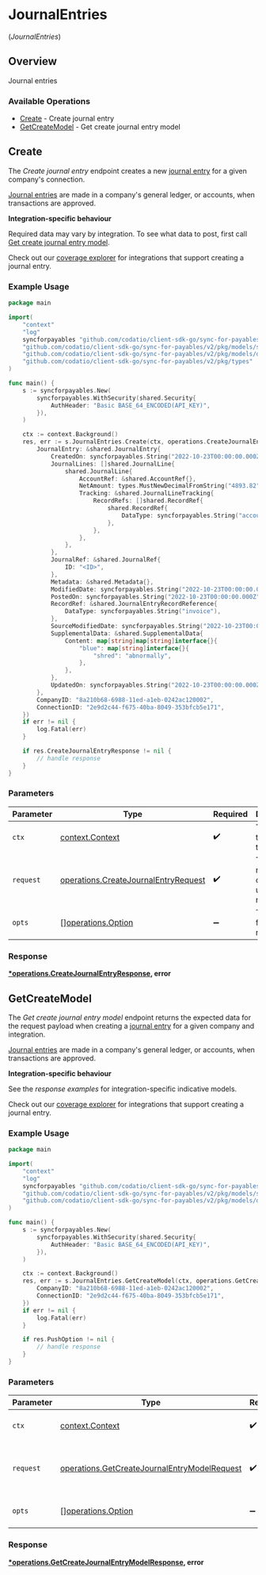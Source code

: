 # JournalEntries
(*JournalEntries*)

## Overview

Journal entries

### Available Operations

* [Create](#create) - Create journal entry
* [GetCreateModel](#getcreatemodel) - Get create journal entry model

## Create

The *Create journal entry* endpoint creates a new [journal entry](https://docs.codat.io/sync-for-payables-api#/schemas/JournalEntry) for a given company's connection.

[Journal entries](https://docs.codat.io/sync-for-payables-api#/schemas/JournalEntry) are  made in a company's general ledger, or accounts, when transactions are approved.

**Integration-specific behaviour**

Required data may vary by integration. To see what data to post, first call [Get create journal entry model](https://docs.codat.io/sync-for-payables-api#/operations/get-create-journalEntries-model).

Check out our [coverage explorer](https://knowledge.codat.io/supported-features/accounting?view=tab-by-data-type&dataType=journalEntries) for integrations that support creating a journal entry.


### Example Usage

```go
package main

import(
	"context"
	"log"
	syncforpayables "github.com/codatio/client-sdk-go/sync-for-payables/v2"
	"github.com/codatio/client-sdk-go/sync-for-payables/v2/pkg/models/shared"
	"github.com/codatio/client-sdk-go/sync-for-payables/v2/pkg/models/operations"
	"github.com/codatio/client-sdk-go/sync-for-payables/v2/pkg/types"
)

func main() {
    s := syncforpayables.New(
        syncforpayables.WithSecurity(shared.Security{
            AuthHeader: "Basic BASE_64_ENCODED(API_KEY)",
        }),
    )

    ctx := context.Background()
    res, err := s.JournalEntries.Create(ctx, operations.CreateJournalEntryRequest{
        JournalEntry: &shared.JournalEntry{
            CreatedOn: syncforpayables.String("2022-10-23T00:00:00.000Z"),
            JournalLines: []shared.JournalLine{
                shared.JournalLine{
                    AccountRef: &shared.AccountRef{},
                    NetAmount: types.MustNewDecimalFromString("4893.82"),
                    Tracking: &shared.JournalLineTracking{
                        RecordRefs: []shared.RecordRef{
                            shared.RecordRef{
                                DataType: syncforpayables.String("accountTransaction"),
                            },
                        },
                    },
                },
            },
            JournalRef: &shared.JournalRef{
                ID: "<ID>",
            },
            Metadata: &shared.Metadata{},
            ModifiedDate: syncforpayables.String("2022-10-23T00:00:00.000Z"),
            PostedOn: syncforpayables.String("2022-10-23T00:00:00.000Z"),
            RecordRef: &shared.JournalEntryRecordReference{
                DataType: syncforpayables.String("invoice"),
            },
            SourceModifiedDate: syncforpayables.String("2022-10-23T00:00:00.000Z"),
            SupplementalData: &shared.SupplementalData{
                Content: map[string]map[string]interface{}{
                    "blue": map[string]interface{}{
                        "shred": "abnormally",
                    },
                },
            },
            UpdatedOn: syncforpayables.String("2022-10-23T00:00:00.000Z"),
        },
        CompanyID: "8a210b68-6988-11ed-a1eb-0242ac120002",
        ConnectionID: "2e9d2c44-f675-40ba-8049-353bfcb5e171",
    })
    if err != nil {
        log.Fatal(err)
    }

    if res.CreateJournalEntryResponse != nil {
        // handle response
    }
}
```

### Parameters

| Parameter                                                                                    | Type                                                                                         | Required                                                                                     | Description                                                                                  |
| -------------------------------------------------------------------------------------------- | -------------------------------------------------------------------------------------------- | -------------------------------------------------------------------------------------------- | -------------------------------------------------------------------------------------------- |
| `ctx`                                                                                        | [context.Context](https://pkg.go.dev/context#Context)                                        | :heavy_check_mark:                                                                           | The context to use for the request.                                                          |
| `request`                                                                                    | [operations.CreateJournalEntryRequest](../../models/operations/createjournalentryrequest.md) | :heavy_check_mark:                                                                           | The request object to use for the request.                                                   |
| `opts`                                                                                       | [][operations.Option](../../models/operations/option.md)                                     | :heavy_minus_sign:                                                                           | The options for this request.                                                                |


### Response

**[*operations.CreateJournalEntryResponse](../../models/operations/createjournalentryresponse.md), error**


## GetCreateModel

﻿The *Get create journal entry model* endpoint returns the expected data for the request payload when creating a [journal entry](https://docs.codat.io/sync-for-payables-api#/schemas/JournalEntry) for a given company and integration.

[Journal entries](https://docs.codat.io/sync-for-payables-api#/schemas/JournalEntry) are  made in a company's general ledger, or accounts, when transactions are approved.

**Integration-specific behaviour**

See the *response examples* for integration-specific indicative models.

Check out our [coverage explorer](https://knowledge.codat.io/supported-features/accounting?view=tab-by-data-type&dataType=journalEntries) for integrations that support creating a journal entry.


### Example Usage

```go
package main

import(
	"context"
	"log"
	syncforpayables "github.com/codatio/client-sdk-go/sync-for-payables/v2"
	"github.com/codatio/client-sdk-go/sync-for-payables/v2/pkg/models/shared"
	"github.com/codatio/client-sdk-go/sync-for-payables/v2/pkg/models/operations"
)

func main() {
    s := syncforpayables.New(
        syncforpayables.WithSecurity(shared.Security{
            AuthHeader: "Basic BASE_64_ENCODED(API_KEY)",
        }),
    )

    ctx := context.Background()
    res, err := s.JournalEntries.GetCreateModel(ctx, operations.GetCreateJournalEntryModelRequest{
        CompanyID: "8a210b68-6988-11ed-a1eb-0242ac120002",
        ConnectionID: "2e9d2c44-f675-40ba-8049-353bfcb5e171",
    })
    if err != nil {
        log.Fatal(err)
    }

    if res.PushOption != nil {
        // handle response
    }
}
```

### Parameters

| Parameter                                                                                                    | Type                                                                                                         | Required                                                                                                     | Description                                                                                                  |
| ------------------------------------------------------------------------------------------------------------ | ------------------------------------------------------------------------------------------------------------ | ------------------------------------------------------------------------------------------------------------ | ------------------------------------------------------------------------------------------------------------ |
| `ctx`                                                                                                        | [context.Context](https://pkg.go.dev/context#Context)                                                        | :heavy_check_mark:                                                                                           | The context to use for the request.                                                                          |
| `request`                                                                                                    | [operations.GetCreateJournalEntryModelRequest](../../models/operations/getcreatejournalentrymodelrequest.md) | :heavy_check_mark:                                                                                           | The request object to use for the request.                                                                   |
| `opts`                                                                                                       | [][operations.Option](../../models/operations/option.md)                                                     | :heavy_minus_sign:                                                                                           | The options for this request.                                                                                |


### Response

**[*operations.GetCreateJournalEntryModelResponse](../../models/operations/getcreatejournalentrymodelresponse.md), error**

